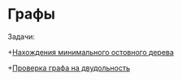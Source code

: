 # Графы

Задачи: 

 +[Нахождения минимального остовного дерева](https://github.com/SoinRoma/MSU_2Course/tree/master/grafs/finding_the_minimum_spanning_tree)

 +[Проверка графа на двудольность](https://github.com/SoinRoma/MSU_2Course/tree/master/grafs/graph_bipartite)
